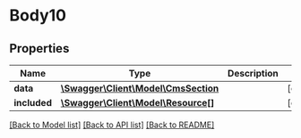 # Body10

## Properties
Name | Type | Description | Notes
------------ | ------------- | ------------- | -------------
**data** | [**\Swagger\Client\Model\CmsSection**](CmsSection.md) |  | [optional] 
**included** | [**\Swagger\Client\Model\Resource[]**](Resource.md) |  | [optional] 

[[Back to Model list]](../../README.md#documentation-for-models) [[Back to API list]](../../README.md#documentation-for-api-endpoints) [[Back to README]](../../README.md)

